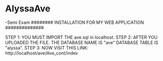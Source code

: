 # AlyssaAve
-Semi Exam
######## INSTALLATION FOR MY WEB APPLICATION ##############


STEP 1: YOU MUST IMPORT THE ave.sql in localhost.
STEP 2: AFTER YOU UPLOADED THE FILE. THE DATABASE NAME IS "ave" DATABASE TABLE IS "alyssa".
STEP 3: NOW VISIT THIS LINK: http://localhost/ave/Ave_cont/index
